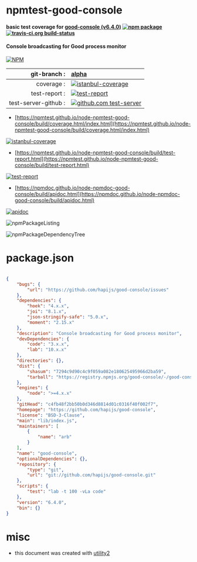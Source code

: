 # npmtest-good-console

#### basic test coverage for  [good-console (v6.4.0)](https://github.com/hapijs/good-console)  [![npm package](https://img.shields.io/npm/v/npmtest-good-console.svg?style=flat-square)](https://www.npmjs.org/package/npmtest-good-console) [![travis-ci.org build-status](https://api.travis-ci.org/npmtest/node-npmtest-good-console.svg)](https://travis-ci.org/npmtest/node-npmtest-good-console)

#### Console broadcasting for Good process monitor

[![NPM](https://nodei.co/npm/good-console.png?downloads=true&downloadRank=true&stars=true)](https://www.npmjs.com/package/good-console)

| git-branch : | [alpha](https://github.com/npmtest/node-npmtest-good-console/tree/alpha)|
|--:|:--|
| coverage : | [![istanbul-coverage](https://npmtest.github.io/node-npmtest-good-console/build/coverage.badge.svg)](https://npmtest.github.io/node-npmtest-good-console/build/coverage.html/index.html)|
| test-report : | [![test-report](https://npmtest.github.io/node-npmtest-good-console/build/test-report.badge.svg)](https://npmtest.github.io/node-npmtest-good-console/build/test-report.html)|
| test-server-github : | [![github.com test-server](https://npmtest.github.io/node-npmtest-good-console/GitHub-Mark-32px.png)](https://npmtest.github.io/node-npmtest-good-console/build/app/index.html) | | build-artifacts : | [![build-artifacts](https://npmtest.github.io/node-npmtest-good-console/glyphicons_144_folder_open.png)](https://github.com/npmtest/node-npmtest-good-console/tree/gh-pages/build)|

- [https://npmtest.github.io/node-npmtest-good-console/build/coverage.html/index.html](https://npmtest.github.io/node-npmtest-good-console/build/coverage.html/index.html)

[![istanbul-coverage](https://npmtest.github.io/node-npmtest-good-console/build/screenCapture.buildCi.browser.%252Ftmp%252Fbuild%252Fcoverage.lib.html.png)](https://npmtest.github.io/node-npmtest-good-console/build/coverage.html/index.html)

- [https://npmtest.github.io/node-npmtest-good-console/build/test-report.html](https://npmtest.github.io/node-npmtest-good-console/build/test-report.html)

[![test-report](https://npmtest.github.io/node-npmtest-good-console/build/screenCapture.buildCi.browser.%252Ftmp%252Fbuild%252Ftest-report.html.png)](https://npmtest.github.io/node-npmtest-good-console/build/test-report.html)

- [https://npmdoc.github.io/node-npmdoc-good-console/build/apidoc.html](https://npmdoc.github.io/node-npmdoc-good-console/build/apidoc.html)

[![apidoc](https://npmdoc.github.io/node-npmdoc-good-console/build/screenCapture.buildCi.browser.%252Ftmp%252Fbuild%252Fapidoc.html.png)](https://npmdoc.github.io/node-npmdoc-good-console/build/apidoc.html)

![npmPackageListing](https://npmtest.github.io/node-npmtest-good-console/build/screenCapture.npmPackageListing.svg)

![npmPackageDependencyTree](https://npmtest.github.io/node-npmtest-good-console/build/screenCapture.npmPackageDependencyTree.svg)



# package.json

```json

{
    "bugs": {
        "url": "https://github.com/hapijs/good-console/issues"
    },
    "dependencies": {
        "hoek": "4.x.x",
        "joi": "8.1.x",
        "json-stringify-safe": "5.0.x",
        "moment": "2.15.x"
    },
    "description": "Console broadcasting for Good process monitor",
    "devDependencies": {
        "code": "3.x.x",
        "lab": "10.x.x"
    },
    "directories": {},
    "dist": {
        "shasum": "7294c9d90c4c9f059a082e180625495966d2ba59",
        "tarball": "https://registry.npmjs.org/good-console/-/good-console-6.4.0.tgz"
    },
    "engines": {
        "node": ">=4.x.x"
    },
    "gitHead": "c4fb48f2bb50b0d346d8814d01c0316f40f002f7",
    "homepage": "https://github.com/hapijs/good-console",
    "license": "BSD-3-Clause",
    "main": "lib/index.js",
    "maintainers": [
        {
            "name": "arb"
        }
    ],
    "name": "good-console",
    "optionalDependencies": {},
    "repository": {
        "type": "git",
        "url": "git://github.com/hapijs/good-console.git"
    },
    "scripts": {
        "test": "lab -t 100 -vLa code"
    },
    "version": "6.4.0",
    "bin": {}
}
```



# misc
- this document was created with [utility2](https://github.com/kaizhu256/node-utility2)
